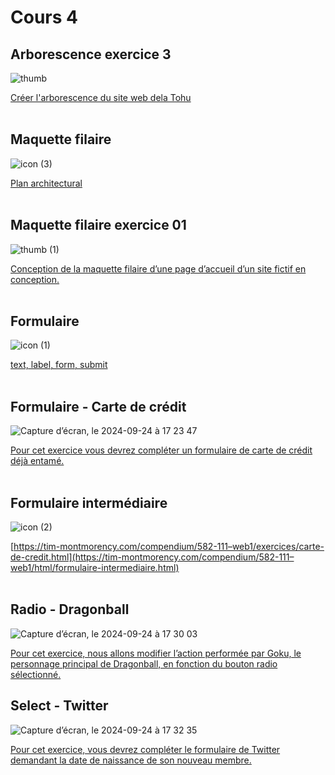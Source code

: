 # Cours 4

## Arborescence exercice 3

![thumb](https://github.com/user-attachments/assets/1d0921c0-3bc8-4749-9c37-e006b1ddca43)


[Créer l'arborescence du site web dela Tohu](https://tim-montmorency.com/compendium/582-111–web1/exercices/arborescence_reproduction_ex3.html)
<br>
<br>
## Maquette filaire

![icon (3)](https://github.com/user-attachments/assets/816f3906-5e07-4c07-8a91-1a9d55bebbfd)


[Plan architectural](https://tim-montmorency.com/compendium/582-111–web1/autres/maquette-filaire.html)
<br>
<br>
## Maquette filaire exercice 01

![thumb (1)](https://github.com/user-attachments/assets/45541572-9050-4928-9ef2-4c46067f71d0)


[Conception de la maquette filaire d’une page d’accueil d’un site fictif en conception.](https://tim-montmorency.com/compendium/582-111–web1/exercices/maquette-filaire-ex01.html)
<br>
<br>
## Formulaire

![icon (1)](https://github.com/user-attachments/assets/930845c4-c6f3-4132-bf44-83b3a4051506)


[text, label, form, submit](https://tim-montmorency.com/compendium/582-111–web1/html/formulaire.html)
<br>
<br>
## Formulaire - Carte de crédit
![Capture d’écran, le 2024-09-24 à 17 23 47](https://github.com/user-attachments/assets/eb9e09d7-4dcf-479a-9a75-85eeb50c27d0)


[Pour cet exercice vous devrez compléter un formulaire de carte de crédit déjà entamé.](https://tim-montmorency.com/compendium/582-111–web1/exercices/carte-de-credit.html)
<br>
<br>

## Formulaire intermédiaire
![icon (2)](https://github.com/user-attachments/assets/99a514a1-30cf-4734-875b-0edf09a09c01)


[https://tim-montmorency.com/compendium/582-111–web1/exercices/carte-de-credit.html](https://tim-montmorency.com/compendium/582-111–web1/html/formulaire-intermediaire.html)
<br>
<br>

## Radio - Dragonball

![Capture d’écran, le 2024-09-24 à 17 30 03](https://github.com/user-attachments/assets/cf6f90d2-a16c-4540-a90f-8b7232ba4e20)

[
Pour cet exercice, nous allons modifier l’action performée par Goku, le personnage principal de Dragonball, en fonction du bouton radio sélectionné.](https://tim-montmorency.com/compendium/582-111–web1/exercices/dragonball.html)

## Select - Twitter
![Capture d’écran, le 2024-09-24 à 17 32 35](https://github.com/user-attachments/assets/f7dd0cee-6d12-4c86-b267-20c37bc7074f)


[Pour cet exercice, vous devrez compléter le formulaire de Twitter demandant la date de naissance de son nouveau membre.](https://tim-montmorency.com/compendium/582-111–web1/exercices/twitter.html)


